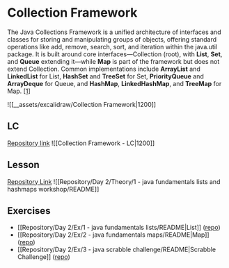 # Collection Framework
The Java Collections Framework is a unified architecture of interfaces and classes for storing and manipulating groups of objects, offering standard operations like add, remove, search, sort, and iteration within the java.util package. It is built around core interfaces—Collection (root), with **List**, **Set**, and **Queue** extending it—while **Map** is part of the framework but does not extend Collection. Common implementations include **ArrayList** and **LinkedList** for List, **HashSet** and **TreeSet** for Set, **PriorityQueue** and **ArrayDeque** for Queue, and **HashMap**, **LinkedHashMap**, and **TreeMap** for Map. [[1](https://docs.oracle.com/javase/8/docs/technotes/guides/collections/overview.html)]

![[__assets/excalidraw/Collection Framework|1200]]

## LC
[Repository link](https://github.com/Guybrush3791/boolean-uk-2-fortnox-collection-lc.git)
![[Collection Framework - LC|1200]]
## Lesson
[Repository Link](https://github.com/boolean-uk/java-fundamentals-lists-and-hashmaps-workshop.git)
![[Repository/Day 2/Theory/1 - java fundamentals lists and hashmaps workshop/README]]

## Exercises
- [[Repository/Day 2/Ex/1 - java fundamentals lists/README|List]] ([repo](https://github.com/boolean-uk/java-fundamentals-lists.git))
- [[Repository/Day 2/Ex/2 - java fundamentals maps/README|Map]] ([repo](https://github.com/boolean-uk/java-fundamentals-maps.git))
- [[Repository/Day 2/Ex/3 - java scrabble challenge/README|Scrabble Challenge]] ([repo](https://github.com/boolean-uk/java-scrabble-challenge.git))